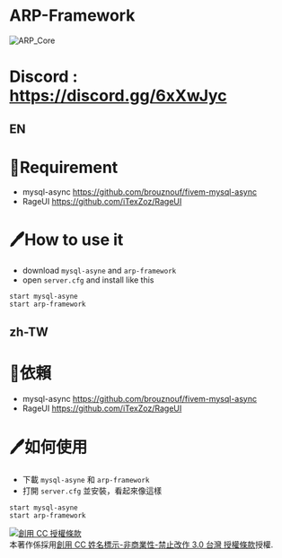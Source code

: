 # ARP-Framework
![ARP_Core](https://imgur.com/qKZ9Oj0.png)

# Discord : https://discord.gg/6xXwJyc

## EN
# 🔐Requirement
- mysql-async https://github.com/brouznouf/fivem-mysql-async
- RageUI https://github.com/iTexZoz/RageUI

# 🖊How to use it
- download `mysql-asyne` and `arp-framework`
- open `server.cfg` and install like this
```
start mysql-asyne
start arp-framework
```

## zh-TW
# 🔐依賴
- mysql-async https://github.com/brouznouf/fivem-mysql-async
- RageUI https://github.com/iTexZoz/RageUI

# 🖊如何使用
- 下載 `mysql-asyne` 和 `arp-framework`
- 打開 `server.cfg` 並安裝，看起來像這樣
```
start mysql-asyne
start arp-framework
```

<a rel="license" href="http://creativecommons.org/licenses/by-nc-nd/3.0/tw/"><img alt="創用 CC 授權條款" style="border-width:0" src="https://i.creativecommons.org/l/by-nc-nd/3.0/tw/88x31.png" /></a><br />本著作係採用<a rel="license" href="http://creativecommons.org/licenses/by-nc-nd/3.0/tw/">創用 CC 姓名標示-非商業性-禁止改作 3.0 台灣 授權條款</a>授權.
    